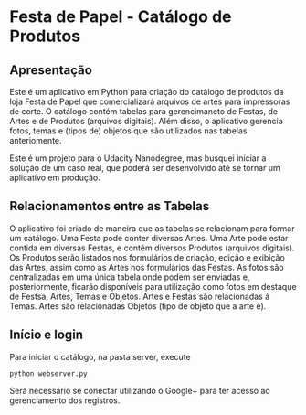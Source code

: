 # Festa de Papel - Catálogo de Produtos

## Apresentação
Este é um aplicativo em Python para criação do catálogo de produtos da loja Festa de Papel que comercializará arquivos de artes para impressoras de corte. O catálogo contém tabelas para gerencimaneto de Festas, de Artes e de Produtos (arquivos digitais). Além disso, o aplicativo gerencia fotos, temas e (tipos de) objetos que são utilizados nas tabelas anteriomente. 

Este é um projeto para o Udacity Nanodegree, mas busquei iniciar a solução de um caso real, que poderá ser desenvolvido até se tornar um aplicativo em produção.

## Relacionamentos entre as Tabelas
O aplicativo foi criado de maneira que as tabelas se relacionam para formar um catálogo. Uma Festa pode conter diversas Artes. Uma Arte pode estar contida em diversas Festas, e contém diversos Produtos (arquivos digitais).  Os Produtos serão listados nos formulários de criação, edição e exibição das Artes, assim como as Artes nos formulários das Festas. As fotos são centralizadas em uma única tabela onde podem ser enviadas e, posteriormente, ficarão disponíveis para utilização como fotos em destaque de Festsa, Artes, Temas e Objetos. Artes e Festas são relacionadas à Temas. Artes são relacionadas Objetos (tipo de objeto que a arte é). 

## Início e login
Para iniciar o catálogo, na pasta server, execute 

    python webserver.py
    
Será necessário se conectar utilizando o Google+ para ter acesso ao gerenciamento dos registros.